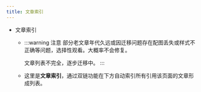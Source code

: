 ```yaml
---
title: 文章索引
---
```

* 文章索引
    * :::warning 注意
       部分老文章年代久远或因迁移问题存在配图丢失或样式不正确等问题，选择性观看。大概率不会修复。

       文章列表不完全，逐步迁移中。
      :::
    * 这里是**文章索引**，通过双链功能在下方自动索引所有引用该页面的文章形成列表。
